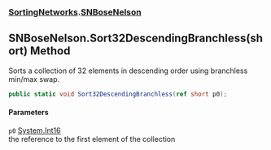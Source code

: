 ### [SortingNetworks](SortingNetworks.md 'SortingNetworks').[SNBoseNelson](SortingNetworks_SNBoseNelson.md 'SortingNetworks.SNBoseNelson')
## SNBoseNelson.Sort32DescendingBranchless(short) Method
Sorts a collection of 32 elements in descending order using branchless min/max swap.  
```csharp
public static void Sort32DescendingBranchless(ref short p0);
```
#### Parameters
<a name='SortingNetworks_SNBoseNelson_Sort32DescendingBranchless(short)_p0'></a>
`p0` [System.Int16](https://docs.microsoft.com/en-us/dotnet/api/System.Int16 'System.Int16')  
the reference to the first element of the collection
  
